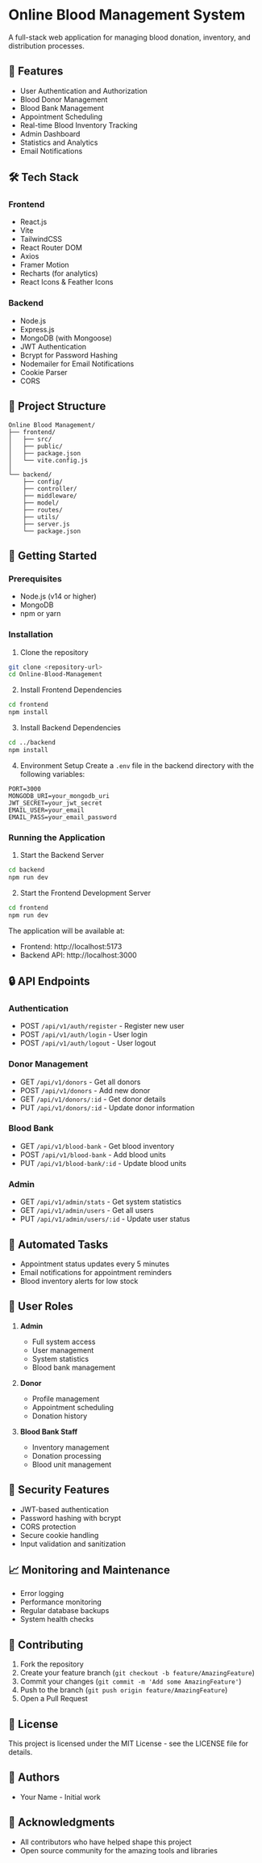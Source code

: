 # Online Blood Management System

A full-stack web application for managing blood donation, inventory, and distribution processes.

## 🚀 Features

- User Authentication and Authorization
- Blood Donor Management
- Blood Bank Management
- Appointment Scheduling
- Real-time Blood Inventory Tracking
- Admin Dashboard
- Statistics and Analytics
- Email Notifications

## 🛠️ Tech Stack

### Frontend
- React.js
- Vite
- TailwindCSS
- React Router DOM
- Axios
- Framer Motion
- Recharts (for analytics)
- React Icons & Feather Icons

### Backend
- Node.js
- Express.js
- MongoDB (with Mongoose)
- JWT Authentication
- Bcrypt for Password Hashing
- Nodemailer for Email Notifications
- Cookie Parser
- CORS

## 📁 Project Structure

```
Online Blood Management/
├── frontend/
│   ├── src/
│   ├── public/
│   ├── package.json
│   └── vite.config.js
│
└── backend/
    ├── config/
    ├── controller/
    ├── middleware/
    ├── model/
    ├── routes/
    ├── utils/
    ├── server.js
    └── package.json
```

## 🚀 Getting Started

### Prerequisites
- Node.js (v14 or higher)
- MongoDB
- npm or yarn

### Installation

1. Clone the repository
```bash
git clone <repository-url>
cd Online-Blood-Management
```

2. Install Frontend Dependencies
```bash
cd frontend
npm install
```

3. Install Backend Dependencies
```bash
cd ../backend
npm install
```

4. Environment Setup
Create a `.env` file in the backend directory with the following variables:
```
PORT=3000
MONGODB_URI=your_mongodb_uri
JWT_SECRET=your_jwt_secret
EMAIL_USER=your_email
EMAIL_PASS=your_email_password
```

### Running the Application

1. Start the Backend Server
```bash
cd backend
npm run dev
```

2. Start the Frontend Development Server
```bash
cd frontend
npm run dev
```

The application will be available at:
- Frontend: http://localhost:5173
- Backend API: http://localhost:3000

## 🔒 API Endpoints

### Authentication
- POST `/api/v1/auth/register` - Register new user
- POST `/api/v1/auth/login` - User login
- POST `/api/v1/auth/logout` - User logout

### Donor Management
- GET `/api/v1/donors` - Get all donors
- POST `/api/v1/donors` - Add new donor
- GET `/api/v1/donors/:id` - Get donor details
- PUT `/api/v1/donors/:id` - Update donor information

### Blood Bank
- GET `/api/v1/blood-bank` - Get blood inventory
- POST `/api/v1/blood-bank` - Add blood units
- PUT `/api/v1/blood-bank/:id` - Update blood units

### Admin
- GET `/api/v1/admin/stats` - Get system statistics
- GET `/api/v1/admin/users` - Get all users
- PUT `/api/v1/admin/users/:id` - Update user status

## 🔄 Automated Tasks

- Appointment status updates every 5 minutes
- Email notifications for appointment reminders
- Blood inventory alerts for low stock

## 👥 User Roles

1. **Admin**
   - Full system access
   - User management
   - System statistics
   - Blood bank management

2. **Donor**
   - Profile management
   - Appointment scheduling
   - Donation history

3. **Blood Bank Staff**
   - Inventory management
   - Donation processing
   - Blood unit management

## 🔐 Security Features

- JWT-based authentication
- Password hashing with bcrypt
- CORS protection
- Secure cookie handling
- Input validation and sanitization

## 📈 Monitoring and Maintenance

- Error logging
- Performance monitoring
- Regular database backups
- System health checks

## 🤝 Contributing

1. Fork the repository
2. Create your feature branch (`git checkout -b feature/AmazingFeature`)
3. Commit your changes (`git commit -m 'Add some AmazingFeature'`)
4. Push to the branch (`git push origin feature/AmazingFeature`)
5. Open a Pull Request

## 📝 License

This project is licensed under the MIT License - see the LICENSE file for details.

## 👥 Authors

- Your Name - Initial work

## 🙏 Acknowledgments

- All contributors who have helped shape this project
- Open source community for the amazing tools and libraries 